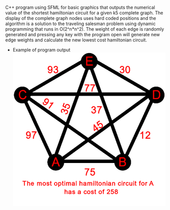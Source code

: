 C++ program using SFML for basic graphics that outputs the numerical value of the shortest hamiltonian circuit
for a given k5 complete graph. The display of the complete graph nodes uses hard coded positions 
and the algorithm is a solution to the traveling salesman problem using dynamic programming that runs in O(2^n*n^2).
The weight of each edge is randomly generated and pressing any key with the program open will generate new edge weights
and calculate the new lowest cost hamiltonian circuit.

 - Example of program output
 ![Example TSP Solver](https://github.com/Bressette/SFML-TSP/blob/master/exampleImages/tspSolver.PNG)
